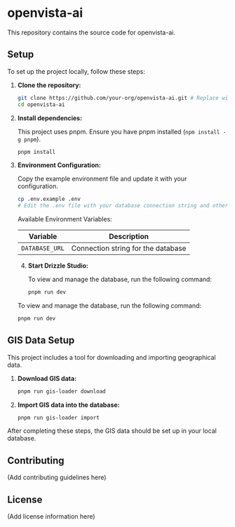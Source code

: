 # openvista-ai

This repository contains the source code for openvista-ai.

## Setup

To set up the project locally, follow these steps:

1.  **Clone the repository:**

    ```sh
    git clone https://github.com/your-org/openvista-ai.git # Replace with the actual repo URL
    cd openvista-ai
    ```

2.  **Install dependencies:**

    This project uses pnpm. Ensure you have pnpm installed (`npm install -g pnpm`).

    ```sh
    pnpm install
    ```

3.  **Environment Configuration:**

    Copy the example environment file and update it with your configuration.

    ```sh
    cp .env.example .env
    # Edit the .env file with your database connection string and other settings.
    ```

    Available Environment Variables:

    | Variable      | Description                     |
    |---------------|---------------------------------|
    | `DATABASE_URL` | Connection string for the database |

    <!-- 4.  **Database Setup:**

        Generate and run database migrations.

        ```sh
        pnpm run db:generate
        pnpm run db:migrate
        ``` -->

    4.  **Start Drizzle Studio:**

        To view and manage the database, run the following command:

        ```sh
        pnpm run dev
        ```

    To view and manage the database, run the following command:

    ```sh
    pnpm run dev
    ```

## GIS Data Setup

This project includes a tool for downloading and importing geographical data.

1.  **Download GIS data:**

    ```sh
    pnpm run gis-loader download
    ```

2.  **Import GIS data into the database:**

    ```sh
    pnpm run gis-loader import
    ```

After completing these steps, the GIS data should be set up in your local database.

## Contributing

(Add contributing guidelines here)

## License

(Add license information here)